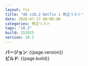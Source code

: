 ```yaml
---
layout: fix
title: "4D v18.2 Hotfix 1 修正リスト"
date: 2020-07-17 08:00:00
categories: 修正リスト
tags: "18.2"
build: 253915
version: 18.2
---
```


**バージョン**: {{page.version}}  
**ビルド**: {{page.build}}  
